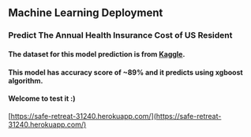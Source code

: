 ## Machine Learning Deployment 

### Predict The Annual Health Insurance Cost of US Resident
#### The dataset for this model prediction is from [Kaggle](https://www.kaggle.com/mirichoi0218/insurance).
#### This model has accuracy score of ~89% and it predicts using xgboost algorithm.
#### Welcome to test it :)
[https://safe-retreat-31240.herokuapp.com/](https://safe-retreat-31240.herokuapp.com/)
